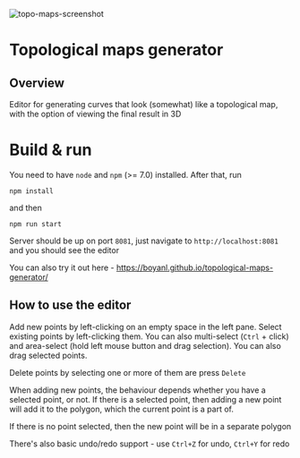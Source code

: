 ![topo-maps-screenshot](https://user-images.githubusercontent.com/28755026/181098983-6c48cb9a-ee37-4864-adaa-80e0e78e9ec7.png)
# Topological maps generator

## Overview
Editor for generating curves that look (somewhat) like a topological map, with the option of viewing the final result in 3D

# Build & run
You need to have `node` and `npm` (>= 7.0) installed.
After that, run

```npm install```

and then

```npm run start```

Server should be up on port `8081`, just navigate to `http://localhost:8081` and you should see the editor

You can also try it out here - https://boyanl.github.io/topological-maps-generator/

## How to use the editor
Add new points by left-clicking on an empty space in the left pane. Select existing points by left-clicking them. You can also multi-select (`Ctrl` + click) and area-select (hold left mouse button and drag selection). You can also drag selected points.

Delete points by selecting one or more of them are press `Delete`

When adding new points, the behaviour depends whether you have a selected point, or not. If there is a selected point, then adding a new point will add it to the polygon, which the current point is a part of.

If there is no point selected, then the new point will be in a separate polygon

There's also basic undo/redo support - use `Ctrl+Z` for undo, `Ctrl+Y` for redo
